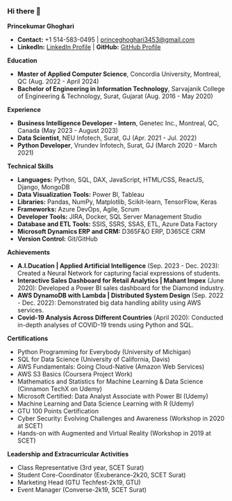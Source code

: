 ### Hi there 👋

<!--
**prince3453/prince3453** is a ✨ _special_ ✨ repository because its `README.md` (this file) appears on your GitHub profile.

Here are some ideas to get you started:

- 🔭 I’m currently working on ...
- 🌱 I’m currently learning ...
- 👯 I’m looking to collaborate on ...
- 🤔 I’m looking for help with ...
- 💬 Ask me about ...
- 📫 How to reach me: ...
- 😄 Pronouns: ...
- ⚡ Fun fact: ...
-->

**Princekumar Ghoghari**
- **Contact:** +1 514-583-0495 | princeghoghari3453@gmail.com
- **LinkedIn:** [LinkedIn Profile](#) | **GitHub:** [GitHub Profile](#)

**Education**
- **Master of Applied Computer Science**, Concordia University, Montreal, QC (Aug. 2022 - April 2024)
- **Bachelor of Engineering in Information Technology**, Sarvajanik College of Engineering & Technology, Surat, Gujarat (Aug. 2016 - May 2020)

**Experience**
- **Business Intelligence Developer - Intern**, Genetec Inc., Montreal, QC, Canada (May 2023 - August 2023)
- **Data Scientist**, NEU Infotech, Surat, GJ (Apr. 2021 - Jul. 2022)
- **Python Developer**, Vrundev Infotech, Surat, GJ (March 2020 - March 2021)

**Technical Skills**
- **Languages:** Python, SQL, DAX, JavaScript, HTML/CSS, ReactJS, Django, MongoDB
- **Data Visualization Tools:** Power BI, Tableau
- **Libraries:** Pandas, NumPy, Matplotlib, Scikit-learn, TensorFlow, Keras
- **Frameworks:** Azure DevOps, Agile, Scrum
- **Developer Tools:** JIRA, Docker, SQL Server Management Studio
- **Database and ETL Tools:** SSIS, SSRS, SSAS, ETL, Azure Data Factory
- **Microsoft Dynamics ERP and CRM:** D365F&O ERP, D365CE CRM
- **Version Control:** Git/GitHub

**Achievements**
- **A.I.Ducation | Applied Artificial Intelligence** (Sep. 2023 - Dec. 2023): Created a Neural Network for capturing facial expressions of students.
- **Interactive Sales Dashboard for Retail Analytics | Mahant Impex** (June 2020): Developed a Power BI sales dashboard for the Diamond industry.
- **AWS DynamoDB with Lambda | Distributed System Design** (Sep. 2022 - Dec. 2022): Demonstrated big data handling ability using AWS services.
- **Covid-19 Analysis Across Different Countries** (April 2020): Conducted in-depth analyses of COVID-19 trends using Python and SQL.

**Certifications**
- Python Programming for Everybody (University of Michigan)
- SQL for Data Science (University of California, Davis)
- AWS Fundamentals: Going Cloud-Native (Amazon Web Services)
- AWS S3 Basics (Coursera Project Work)
- Mathematics and Statistics for Machine Learning & Data Science (Cinnamon TechX on Udemy)
- Microsoft Certified: Data Analyst Associate with Power BI (Udemy)
- Machine Learning and Data Science Learning with R (Udemy)
- GTU 100 Points Certification
- Cyber Security: Evolving Challenges and Awareness (Workshop in 2020 at SCET)
- Hands-on with Augmented and Virtual Reality (Workshop in 2019 at SCET)

**Leadership and Extracurricular Activities**
- Class Representative (3rd year, SCET Surat)
- Student Core-Coordinator (Exuberance-2k20, SCET Surat)
- Marketing Head (GTU Techfest-2k19, GTU)
- Event Manager (Converse-2k19, SCET Surat)
